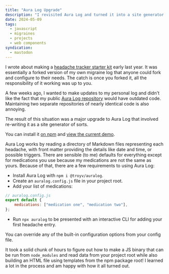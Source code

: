 ```yaml
---
title: "Aura Log Upgrade"
description: "I revisited Aura Log and turned it into a site generator."
date: 2024-05-09
tags:
  - javascript
  - migraines
  - projects
  - web components
syndication:
  - mastodon
---
```


<!-- @format -->

I wrote about making a [headache tracker starter kit](/2023/02/16/i-made-a-headache-tracker-starter-kit/) early last year. It was essentially a forked version of my own migraine log that anyone could fork and configure to their needs. The catch is once you forked it, all the responsibility of it working was up to you.

A few weeks ago, I wanted to make updates to my personal log and didn't like the fact that my public [Aura Log repository](https://github.com/troyvassalotti/aura-log) would have outdated code. Maintaining two separate repositories of nearly identical code is also annoying.

The result of this situation was a major upgrade to Aura Log that involved re-writing it as a site generator of sorts.

You can install it [on npm](https://www.npmjs.com/package/@troyv/auralog) and [view the current demo](https://auralog.troyv.dev/).

Aura Log works by reading a directory of Markdown files representing each headache, with front matter providing the details like date and time, or possible triggers. There are sensible (to me) defaults for everything except for medications you use because my medications are not the same as yours. Because of that, there are a few requirements to using Aura Log:

- Install Aura Log with `npm i @troyv/auralog`.
- Create an `auralog.config.js` file in your project root.
- Add your list of medications:

```js
// auralog.config.js
export default {
	medications: ["medication one", "medication two"],
};
```

- Run `npx auralog` to be presented with an interactive CLI for adding your first headache entry.

You can override any of the built-in configuration options from your config file.

It took a solid chunk of hours to figure out how to make a JS binary that can be run from `node_modules` and read data from your project root while also building an HTML file using templates from the npm package root! I learned a lot in the process and am happy with how it all turned out.
